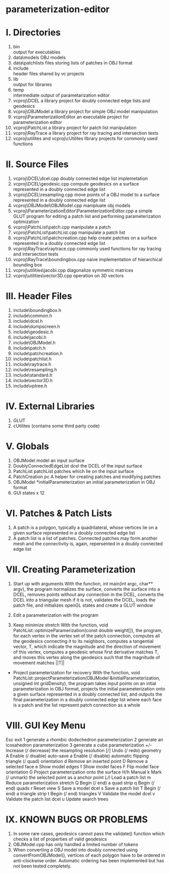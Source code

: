 # parameterization-editor

I. Directories
========================================

1.  bin\
output for executables
2.  data\models
OBJ models
3.  data\patchlists
files storing lists of patches in OBJ format
4.  include\
header files shared by vc projects
5.  lib\
output for libraries
6.  temp\
intermediate output of parametarization editor
7.  vcproj\DCEL
a library project for doubly connected edge lists and geodesics
8.  vcproj\OBJModel
a library project for simple OBJ model manipulation
9.  vcproj\ParameterizationEditor
an executable project for parameterization editor
10. vcproj\PatchList
a library project for patch list manipulation
11. vcproj\RayTrace
a library project for ray tracing and intersection tests
12. vcproj\utilites and vcproj\cUtilites
library projects for commonly used functions


II. Source Files
========================================

1.  vcproj\DCEL\dcel.cpp
doubly connected edge list implemetation
2.  vcproj\DCEL\geodesic.cpp
compute geodesics on a surface represented in a doubly connected edge list
3.  vcproj\DCEL\resampling.cpp
move points of a OBJ model to a surface represented in a doubly connected edge list
4.  vcproj\OBJModel\OBJModel.cpp
manipluate obj models
5.  vcproj\ParameterizationEditor\ParameterizationEditor.cpp
a simple GLUT program for editing a patch list and performing parameterization optimization
6.  vcproj\PatchList\patch.cpp
manipulate a patch
7.  vcproj\PatchList\patchList.cpp
manipulate a patch list
8.  vcproj\PatchList\patchcreation.cpp
help create patches on a surface represented in a doubly connected edge list
9.  vcproj\RayTrace\raytrace.cpp
commonly used functions for ray tracing and intersection tests
10. vcproj\RayTrace\boundingbox.cpp
naive implementation of hierarchical bounding box
11. vcproj\utilities\jacobi.cpp
diagonalize symmetric matrices
12. vcproj\utilities\vector3D.cpp
operation on 3D vectors


III. Header Files
========================================

1.  include\boundingbox.h
2.  include\common.h
3.  include\dcel.h
4.  include\dumpscreen.h
5.  include\geodesic.h
6.  include\jacobi.h
7.  include\OBJModel.h
8.  include\patch.h
9.  include\patchcreation.h
10. include\patchlist.h
11. include\raytrace.h
12. include\resampling.h
13. include\standard.h
14. include\vector3D.h
15. include\vptree.h


IV. External Libraries
========================================

1.  GLUT
2.  cUtilites (contains some third party code)


V. Globals
========================================

1.  OBJModel                  model
an input surface
2.  DoublyConnectedEdgeList   dcel
the DCEL of the input surface
3.  PatchList                 patchList
patches which lie on the input surface
4.  PatchCreation             pc
A helper for creating patches and modifying patches
5.  OBJModel                 *initialParameterization
an initial parameterization in OBJ format
6.  GUI states x 12


VI. Patches & Patch Lists
========================================

1.  A patch is a polygon, typically a quadrilateral, whose vertices lie on a given surface represented in a doubly connected edge list
2.  A patch list is a list of patches. Connected patches may form another mesh and the connectivity is, again, repersented in a doubly connected edge list


VII. Creating Parameterization
========================================

1. Start up with arguments <surface in OBJ format> <patch list in OBJ format>
With the function, int main(int argc, char** argv), the program
normalizes the surface,
converts the surface into a DCEL,
removes points without any connection in the DCEL,
converts the DCEL into a triangular mesh if it is not,
validates the DCEL,
loads the patch file, and
initializes openGL states and create a GLUT window

2. Edit a parameterization with the program

3. Keep minimize stretch
With the function, void PatchList::optimizeParamerization(const double weight[]), the program,
for each vertex in the vertex set of the patch connection, 
computes all the geodesics connecting it to its neighbors,
computes a tangential vector, T, which indicate the magnitude and the direction of movement of this vertex,
computes a geodesic whose first derivative matches T, and
moves this vertex along the geodesics such that the magnitude of movement matches ||T||

* Project parameterization for recovery
With the function, void PatchList::projectParameterization(OBJModel &initialParameterization, unsigned int gridDensity), the program
takes input points on an intial parameterization in OBJ format,
projects the initial parameterization onto a given surface represented in a doubly connected list, and
outputs the final parameterization in a doubly connected edge list where each face is a patch and the list represent patch connection as a whole


VIII. GUI Key Menu
========================================

Esc    exit
1      generate a rhombic dodechedron parameterization
2      generate an icosahedron parameterization
3      generate a cube parameterization
+/-    Increase (/ decrease) the resampling resolution
[/]    Undo (/ redo) geometry
A      Enable (/ disable) auto-save
a      Enable (/ disable) automatic flipping triangle (/ quad) orientation
d      Remove an inserted point
D      Remove a selected face
e      Show model edges
f      Show model faces
F      Flip model face orientation
G      Project parameterization onto the surface
H/h    Manual
k      Mark (/ unmark) the selected point as a anchor point
L/l    Load a patch list
m      Reduce parameterization stretch
Q      Begin (/ end) a quad strip
q      Begin (/ end) quads
r      Reset view
S      Save a model dcel
s      Save a patch list
T      Begin (/ end) a triangle strip
t      Begin (/ end) triangles
V      Validate the model dcel
v      Validate the patch list dcel
u      Update search trees


IX. KNOWN BUGS OR PROBLEMS
========================================

1.  In some rare cases, geodesics cannot pass the validate() function which checks a list of properties of valid geodesics
2.  OBJModel.cpp has only handled a limited number of tokens
3.  When converting a OBJ model into doubly connected using convertFromOBJModel(), vertices of each polygon have to be ordered in anti-clockwise order. Automatic ordering has been implemented but has not been tested completely.
